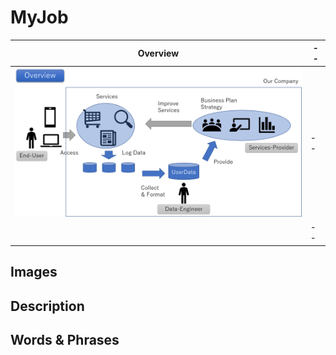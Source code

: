 # MyJob

| Overview | -- |
|--|--|
|<img src="./MyJob-Overview.png" width="500px"/>|--|
||--|


## Images

## Description

## Words & Phrases
